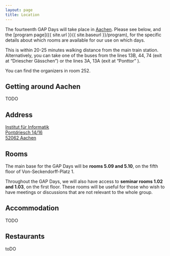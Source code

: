 ```yaml
---
layout: page
title: Location
---
```


The fourteenth GAP Days will take place in [Aachen](https://www.aachen.de/). Please see below, and the
[program page]({{ site.url }}{{ site.baseurl }}/program), for the specific
details about which rooms are available for our use on which days.

This is within 20-25 minutes walking distance from the main train station. Alternatively, you can take one of the buses from the lines 13B, 44, 74 (exit at “Driescher Gässchen”) or the lines 3A, 13A (exit at “Ponttor” ).

You can find the organizers in room 252.

<h2>Getting around Aachen</h2>

TODO

<h2>Address</h2>

<a href="https://www.openstreetmap.org/#map=19/50.78018/6.08095">
Institut für Informatik<br />
Pontdriesch 14/16<br/>
52062 Aachen</a>

<h2>Rooms</h2>

The main base for the GAP Days will be **rooms 5.09 and 5.10**, on the fifth
floor of Von-Seckendorff-Platz 1.
<!--
However, this room is unavailable on Wednesday
20<sup>th</sup> March. Instead we will be based in room 1.30 on the Wednesday,
which on the first floor.-->

Throughout the GAP Days, we will also have access to **seminar rooms 1.02 and
1.03**, on the first floor.  These rooms will be useful for those who wish to
have meetings or discussions that are not relevant to the whole group.

<h2>Accommodation</h2>

TODO

<h2>Restaurants</h2>

toDO
